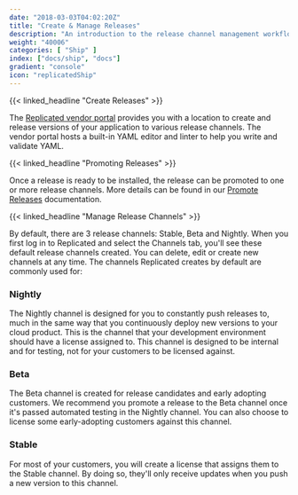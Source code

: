 ```yaml
---
date: "2018-03-03T04:02:20Z"
title: "Create & Manage Releases"
description: "An introduction to the release channel management workflow for development on the Replicated platform."
weight: "40006"
categories: [ "Ship" ]
index: ["docs/ship", "docs"]
gradient: "console"
icon: "replicatedShip"
---
```


{{< linked_headline "Create Releases" >}}

The [Replicated vendor portal](https://vendor.replicated.com) provides you with a location to create and release versions of your application to various release channels. The vendor portal hosts a built-in YAML editor and linter to help you write and validate YAML.

{{< linked_headline "Promoting Releases" >}}

Once a release is ready to be installed, the release can be promoted to one or more release channels. More details can be found in our [Promote Releases](/docs/native/packaging-an-application/promote-releases/) documentation.

{{< linked_headline "Manage Release Channels" >}}

By default, there are 3 release channels: Stable, Beta and Nightly. When you first log in to Replicated and select the Channels tab, you'll see these default release channels created. You can delete, edit or create new channels at any time. The channels Replicated creates by default are commonly used for:

### Nightly
The Nightly channel is designed for you to constantly push releases to, much in the same way that you continuously deploy new versions to your cloud product. This is the channel that your development environment should have a license assigned to. This channel is designed to be internal and for testing, not for your customers to be licensed against.

### Beta
The Beta channel is created for release candidates and early adopting customers. We recommend you promote a release to the Beta channel once it's passed automated testing in the Nightly channel. You can also choose to license some early-adopting customers against this channel.

### Stable
For most of your customers, you will create a license that assigns them to the Stable channel. By doing so, they'll only receive updates when you push a new version to this channel.
